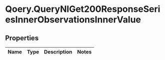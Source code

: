 # Qoery.QueryNlGet200ResponseSeriesInnerObservationsInnerValue

## Properties

Name | Type | Description | Notes
------------ | ------------- | ------------- | -------------


